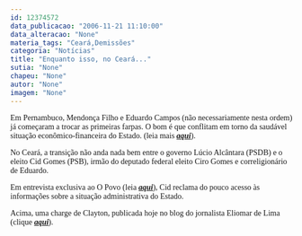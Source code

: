 ```yaml
---
id: 12374572
data_publicacao: "2006-11-21 11:10:00"
data_alteracao: "None"
materia_tags: "Ceará,Demissões"
categoria: "Notícias"
title: "Enquanto isso, no Ceará..."
sutia: "None"
chapeu: "None"
autor: "None"
imagem: "None"
---
```

<p><P><FONT face=Verdana>Em Pernambuco, Mendonça Filho e Eduardo Campos (não necessariamente nesta ordem) já começaram a trocar as primeiras farpas. O bom é que conflitam em torno da saudável situação econômico-financeira do Estado. (leia mais <STRONG><EM><A href=\"https://jc3.uol.com.br/blogs/jc/2006/11/20/index.php#3500\" target=_blank>aqui</A></EM></STRONG></FONT><FONT face=Verdana>).</FONT></P></p>
<p><P><FONT face=Verdana>No Ceará, a transição não anda nada bem entre o governo Lúcio Alcântara (PSDB) e o eleito Cid Gomes (PSB), irmão do deputado federal eleito Ciro Gomes e correligionário de Eduardo.</FONT></P></p>
<p><P><FONT face=Verdana>Em entrevista exclusiva ao O Povo (leia <STRONG><EM><A href=\"https://www.opovo.com.br/opovo/politica/649186.html\" target=_blank>aqui</A></EM></STRONG></FONT><FONT face=Verdana>), Cid reclama do pouco acesso às informações sobre a situação administrativa do Estado.</FONT></P></p>
<p><P><FONT face=Verdana>Acima, uma charge de Clayton, publicada hoje no blog do jornalista Eliomar de Lima (clique <STRONG><EM><A href=\"https://eliomardelima.zip.net/index.html\" target=_blank>aqui</A></EM></STRONG></FONT><FONT face=Verdana>).</FONT></P> </p>
